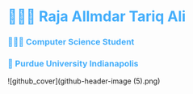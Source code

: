 <h1 style="color: #44AEFB;"> 👨🏻‍💻 Raja Allmdar Tariq Ali </h1>

<h3 style="color: #44AEFB;"> 👨🏻‍🎓 Computer Science Student </h3>

<h3 style="color: #44AEFB;"> 🏫 Purdue University Indianapolis </h3>

![github_cover](github-header-image (5).png)




